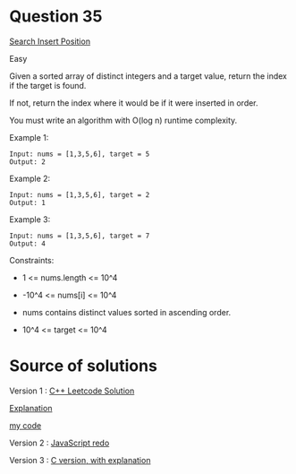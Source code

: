 # Question 35

[Search Insert Position](https://leetcode.com/problems/search-insert-position/)

Easy

Given a sorted array of distinct integers and a target value, return the index if the target is found.

If not, return the index where it would be if it were inserted in order.

You must write an algorithm with O(log n) runtime complexity.

Example 1:

```
Input: nums = [1,3,5,6], target = 5
Output: 2

```

Example 2:

```
Input: nums = [1,3,5,6], target = 2
Output: 1

```

Example 3:

```
Input: nums = [1,3,5,6], target = 7
Output: 4

```

Constraints:

- 1 <= nums.length <= 10^4

- -10^4 <= nums[i] <= 10^4

- nums contains distinct values sorted in ascending order.

- 10^4 <= target <= 10^4

# Source of solutions

Version 1 : [C++ Leetcode Solution](https://github.com/walkccc/LeetCode/tree/main/solutions/35.%20Search%20Insert%20Position)

[Explanation](https://leetcode.com/problems/search-insert-position/discuss/249092/Come-on-forget-the-binary-search-patterntemplate!-Try-understand-it!)

[my code](35_trial01.cpp)

Version 2 : [JavaScript redo](35_trial02.js)

Version 3 : [C version, with explanation](35_trial03.c)
